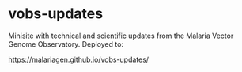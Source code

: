 # vobs-updates
Minisite with technical and scientific updates from the Malaria Vector Genome Observatory. Deployed to:

https://malariagen.github.io/vobs-updates/
